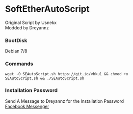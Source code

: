 # SoftEtherAutoScript
Original Script by Usnekx<br/>
Modded by Dreyannz<br />

### BootDisk
Debian 7/8

### Commands
```
wget -O SEAutoScript.sh https://git.io/vhku1 && chmod +x SEAutoScript.sh && ./SEAutoScript.sh
```
### Installation Password
Send A Message to Dreyannz for the Installation Password<br/>
<a href="https://m.me/Dreyannz">Facebook Messenger</a>
